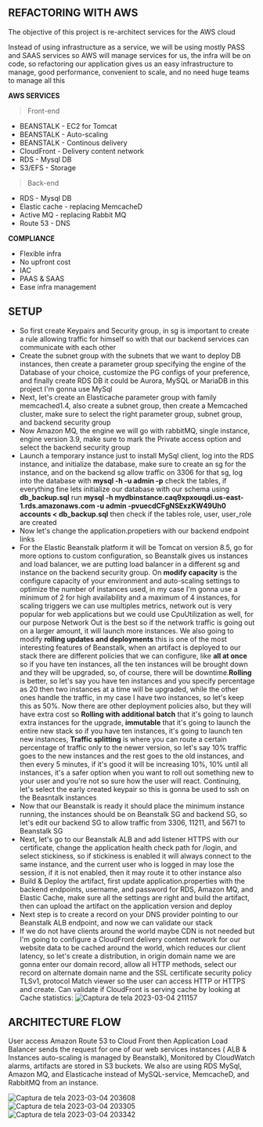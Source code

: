 ## REFACTORING WITH AWS 

The objective of this project is re-architect services for the AWS cloud  

Instead of using infrastructure as a service, we will be using mostly PASS and SAAS services so AWS will manage services for us, the infra will be on code, so refactoring our application gives us an easy infrastructure to manage, good performance, convenient to scale, and no need huge teams to manage all this
 

**AWS SERVICES**
> Front-end
- BEANSTALK - EC2 for Tomcat
- BEANSTALK - Auto-scaling 
- BEANSTALK - Continous delivery 
- CloudFront - Delivery content network 
- RDS - Mysql DB 
- S3/EFS - Storage 

> Back-end 
- RDS - Mysql DB 
- Elastic cache - replacing MemcacheD
- Active MQ - replacing Rabbit MQ
- Route 53 - DNS



**COMPLIANCE** 
- Flexible infra
- No upfront cost
- IAC 
- PAAS & SAAS 
- Ease infra management  

## SETUP  
- So first create Keypairs and Security group, in sg is important to create a rule allowing traffic for himself so with that our backend services can communicate with each other 
- Create the subnet group with the subnets that we want to deploy DB instances, then create a parameter group specifying the engine of the Database of your choice, customize the PG configs of your preference, and finally create RDS DB it could be Aurora, MySQL or MariaDB in this project I'm gonna use MySql
- Next, let's create an Elasticache parameter group with family memcached1.4, also create a subnet group, then create a Memcached cluster, make sure to select the right parameter group, subnet group, and backend security group
- Now Amazon MQ, the engine we will go with rabbitMQ, single instance, engine version 3.9, make sure to mark the Private access option and select the backend security group 
- Launch a temporary instance just to install MySql client, log into the RDS instance, and initialize the database, make sure to create an sg for the instance, and on the backend sg allow traffic on 3306 for that sg, log into the database with **mysql -h <endpoint> -u admin -p<password>** check the tables, if everything fine lets initialize our database with our schema using **db_backup.sql** run **mysql -h mydbinstance.caq9xpxouqdi.us-east-1.rds.amazonaws.com -u admin -pvuecdCFgNSExzKW49Uh0 accounts < db_backup.sql** then check if the tables role, user, user_role are created 
- Now let's change the application.propetiers with our backend endpoint links 
- For the Elastic Beanstalk platform it will be Tomcat on version 8.5, go for more options to custom configuration, so Beanstalk gives us instances and load balancer, we are putting load balancer in a different sg and instance on the backend security group. On **modify capacity** is the configure capacity of your environment and auto-scaling settings to optimize the number of instances used, in my case I'm gonna use a minimum of 2 for high availability and a maximum of 4 instances, for scaling triggers we can use multiples metrics, network out is very popular for web applications but we could use CpuUtilization as well, for our purpose Network Out is the best so if the network traffic is going out on a larger amount, it will launch more instances. We also going to modify **rolling updates and deployments** this is one of the most interesting features of Beanstalk, when an artifact is deployed to our stack there are different policies that we can configure, like **all at once** so if you have ten instances, all the ten instances will be brought down and they will be upgraded, so, of course, there will be downtime.**Rolling** is better, so let's say you have ten instances and you specify percentage as 20 then two instances at a time will be upgraded, while the other ones handle the traffic, in my case I have two instances, so let's keep this as 50%. Now there are other deployment policies also, but they will have extra cost so **Rolling with additional batch**  that it's going to launch extra instances for the upgrade, **immutable** that it's going to launch the entire new stack so if you have ten instances, it's going to launch ten new instances, **Traffic splitting** is where you can route a certain percentage of traffic only to the newer version, so let's say 10% traffic goes to the new instances and the rest goes to the old instances, and then every 5 minutes, if it's good it will be increasing 10%, 10% until all instances, it's a safer option when you want to roll out something new to your user and you're not so sure how the user will react. Continuing, let's select the early created keypair so this is gonna be used to ssh on the Beasntalk instances
- Now that our Beanstalk is ready it should place the minimum instance running, the instances should be on Beanstalk SG and backend SG, so let's edit our backend SG to allow traffic from 3306, 11211, and 5671 to Beanstalk SG
- Next, let's go to our Beanstalk ALB and add listener HTTPS with our certificate, change the application health check path for /login, and select stickiness, so  if stickiness is enabled it will always connect to the same instance, and the current user who is logged in may lose the session, if it is not enabled, then it may route it to other instance also
- Build & Deploy the artifact, first update application.properties with the backend endpoints, username, and password for RDS, Amazon MQ, and Elastic Cache, make sure all the settings are right and build the artifact, then can upload the artifact on the application version and deploy 
- Next step is to create a record on your DNS provider pointing to our Beanstalk ALB endpoint, and now we can validate our stack 
- If we do not have clients around the world maybe CDN is not needed but I'm going to configure a CloudFront delivery content network for our website data to be cached around the world, which reduces our client latency, so let's create a distribution, in origin domain name we are gonna enter our domain record, allow all HTTP methods, select our record on alternate domain name and the SSL certificate security policy TLSv1, protocol Match viewer so the user can access HTTP or HTTPS and create. Can validate if CloudFront is serving cache by looking at Cache statistics: 
![Captura de tela 2023-03-04 211157](https://user-images.githubusercontent.com/95035624/222935400-bcfd5c03-32ef-499e-b7be-9deae20a9b9a.png)

## **ARCHITECTURE FLOW** 
User access Amazon Route 53 to Cloud Front then Application Load Balancer sends the request for one of our web services instances ( ALB & Instances auto-scaling is managed by Beanstalk), Monitored by CloudWatch alarms, artifacts are stored in S3 buckets. We also are using RDS MySql, Amazon MQ, and Elasticache instead of MySQL-service, MemcacheD, and RabbitMQ from an instance.


![Captura de tela 2023-03-04 203608](https://user-images.githubusercontent.com/95035624/222935404-455d66b6-5696-4365-853f-6591309c705a.png)
![Captura de tela 2023-03-04 203305](https://user-images.githubusercontent.com/95035624/222935409-3735c4a0-2184-4c4c-8c6d-c39d082d8425.png)
![Captura de tela 2023-03-04 203342](https://user-images.githubusercontent.com/95035624/222935414-18bb6ffc-3c32-439e-8129-edd6e091e4ab.png)



